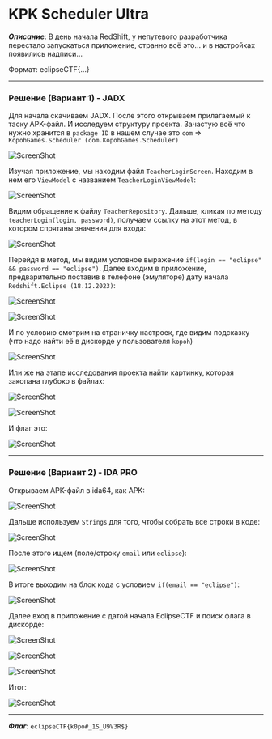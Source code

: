 # KPK Scheduler Ultra

***Описание***: В день начала RedShift, у непутевого разработчика перестало запускаться приложение, странно всё это... и в настройках появились надписи...

Формат: eclipseCTF{...}

---
### Решение (Вариант 1) - JADX

Для начала скачиваем JADX. После этого открываем прилагаемый к таску APK-файл. И исследуем структуру проекта. Зачастую всё что нужно хранится в `package ID` в нашем случае это `com` => `KopohGames.Scheduler (com.KopohGames.Scheduler)`

![ScreenShot](../screenshots/KPK-Scheduler-Ultra-1.png)

Изучая приложение, мы находим файл `TeacherLoginScreen`. Находим в нем его `ViewModel` с названием `TeacherLoginViewModel`:

![ScreenShot](../screenshots/KPK-Scheduler-Ultra-2.png)

Видим обращение к файлу `TeacherRepository`. Дальше, кликая по методу `teacherLogin(login, password)`, получаем ссылку на этот метод, в котором спрятаны значения для входа:

![ScreenShot](../screenshots/KPK-Scheduler-Ultra-3.png)

Перейдя в метод, мы видим условное выражение `if(login == "eclipse" && password == "eclipse")`. Далее входим в приложение, предварительно поставив в телефоне (эмуляторе) дату начала `Redshift.Eclipse (18.12.2023)`:

![ScreenShot](../screenshots/KPK-Scheduler-Ultra-4.png)

![ScreenShot](../screenshots/KPK-Scheduler-Ultra-5.png)

И по условию смотрим на страничку настроек, где видим подсказку (что надо найти её в дискорде у пользователя `kopoh`)

![ScreenShot](../screenshots/KPK-Scheduler-Ultra-6.png)

Или же на этапе исследования проекта найти картинку, которая закопана глубоко в файлах:

![ScreenShot](../screenshots/KPK-Scheduler-Ultra-7.png)

![ScreenShot](../screenshots/KPK-Scheduler-Ultra-8.png)

И флаг это:

![ScreenShot](../screenshots/KPK-Scheduler-Ultra-9.png)

---
### Решение (Вариант 2) - IDA PRO

Открываем APK-файл в ida64, как APK:

![ScreenShot](../screenshots/KPK-Scheduler-Ultra-10.png)

Дальше используем `Strings` для того, чтобы собрать все строки в коде:

![ScreenShot](../screenshots/KPK-Scheduler-Ultra-11.png)

После этого ищем (поле/строку `email` или `eclipse`):

![ScreenShot](../screenshots/KPK-Scheduler-Ultra-12.png)

В итоге выходим на блок кода с условием `if(email == "eclipse")`:

![ScreenShot](../screenshots/KPK-Scheduler-Ultra-13.png)

Далее вход в приложение с датой начала EclipseCTF и поиск флага в дискорде:

![ScreenShot](../screenshots/KPK-Scheduler-Ultra-4.png)

![ScreenShot](../screenshots/KPK-Scheduler-Ultra-5.png)

![ScreenShot](../screenshots/KPK-Scheduler-Ultra-6.png)

Итог:

![ScreenShot](../screenshots/KPK-Scheduler-Ultra-9.png)

---

***Флаг***: `eclipseCTF{k0po#_1S_U9V3R$}`